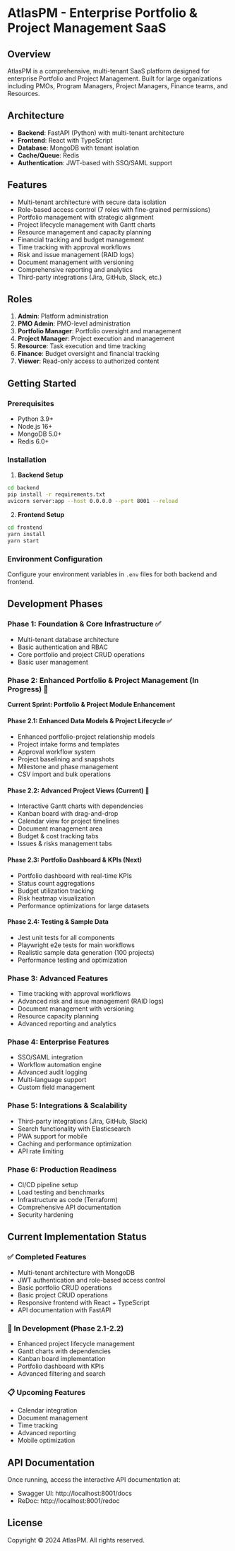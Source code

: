 # AtlasPM - Enterprise Portfolio & Project Management SaaS

## Overview
AtlasPM is a comprehensive, multi-tenant SaaS platform designed for enterprise Portfolio and Project Management. Built for large organizations including PMOs, Program Managers, Project Managers, Finance teams, and Resources.

## Architecture
- **Backend**: FastAPI (Python) with multi-tenant architecture
- **Frontend**: React with TypeScript
- **Database**: MongoDB with tenant isolation
- **Cache/Queue**: Redis
- **Authentication**: JWT-based with SSO/SAML support

## Features
- Multi-tenant architecture with secure data isolation
- Role-based access control (7 roles with fine-grained permissions)
- Portfolio management with strategic alignment
- Project lifecycle management with Gantt charts
- Resource management and capacity planning
- Financial tracking and budget management
- Time tracking with approval workflows
- Risk and issue management (RAID logs)
- Document management with versioning
- Comprehensive reporting and analytics
- Third-party integrations (Jira, GitHub, Slack, etc.)

## Roles
1. **Admin**: Platform administration
2. **PMO Admin**: PMO-level administration
3. **Portfolio Manager**: Portfolio oversight and management
4. **Project Manager**: Project execution and management
5. **Resource**: Task execution and time tracking
6. **Finance**: Budget oversight and financial tracking
7. **Viewer**: Read-only access to authorized content

## Getting Started

### Prerequisites
- Python 3.9+
- Node.js 16+
- MongoDB 5.0+
- Redis 6.0+

### Installation

1. **Backend Setup**
```bash
cd backend
pip install -r requirements.txt
uvicorn server:app --host 0.0.0.0 --port 8001 --reload
```

2. **Frontend Setup**
```bash
cd frontend
yarn install
yarn start
```

### Environment Configuration
Configure your environment variables in `.env` files for both backend and frontend.

## Development Phases

### Phase 1: Foundation & Core Infrastructure ✅
- Multi-tenant database architecture
- Basic authentication and RBAC
- Core portfolio and project CRUD operations
- Basic user management

### Phase 2: Enhanced Portfolio & Project Management (In Progress) 🚧
**Current Sprint: Portfolio & Project Module Enhancement**

#### Phase 2.1: Enhanced Data Models & Project Lifecycle ✅
- Enhanced portfolio-project relationship models
- Project intake forms and templates
- Approval workflow system
- Project baselining and snapshots
- Milestone and phase management
- CSV import and bulk operations

#### Phase 2.2: Advanced Project Views (Current) 🔄
- Interactive Gantt charts with dependencies
- Kanban board with drag-and-drop
- Calendar view for project timelines
- Document management area
- Budget & cost tracking tabs
- Issues & risks management tabs

#### Phase 2.3: Portfolio Dashboard & KPIs (Next)
- Portfolio dashboard with real-time KPIs
- Status count aggregations
- Budget utilization tracking
- Risk heatmap visualization
- Performance optimizations for large datasets

#### Phase 2.4: Testing & Sample Data
- Jest unit tests for all components
- Playwright e2e tests for main workflows
- Realistic sample data generation (100 projects)
- Performance testing and optimization

### Phase 3: Advanced Features
- Time tracking with approval workflows
- Advanced risk and issue management (RAID logs)
- Document management with versioning
- Resource capacity planning
- Advanced reporting and analytics

### Phase 4: Enterprise Features
- SSO/SAML integration
- Workflow automation engine
- Advanced audit logging
- Multi-language support
- Custom field management

### Phase 5: Integrations & Scalability
- Third-party integrations (Jira, GitHub, Slack)
- Search functionality with Elasticsearch
- PWA support for mobile
- Caching and performance optimization
- API rate limiting

### Phase 6: Production Readiness
- CI/CD pipeline setup
- Load testing and benchmarks
- Infrastructure as code (Terraform)
- Comprehensive API documentation
- Security hardening

## Current Implementation Status

### ✅ Completed Features
- Multi-tenant architecture with MongoDB
- JWT authentication and role-based access control
- Basic portfolio CRUD operations
- Basic project CRUD operations
- Responsive frontend with React + TypeScript
- API documentation with FastAPI

### 🚧 In Development (Phase 2.1-2.2)
- Enhanced project lifecycle management
- Gantt charts with dependencies
- Kanban board implementation
- Portfolio dashboard with KPIs
- Advanced filtering and search

### 📋 Upcoming Features
- Calendar integration
- Document management
- Time tracking
- Advanced reporting
- Mobile optimization

## API Documentation
Once running, access the interactive API documentation at:
- Swagger UI: http://localhost:8001/docs
- ReDoc: http://localhost:8001/redoc

## License
Copyright © 2024 AtlasPM. All rights reserved.